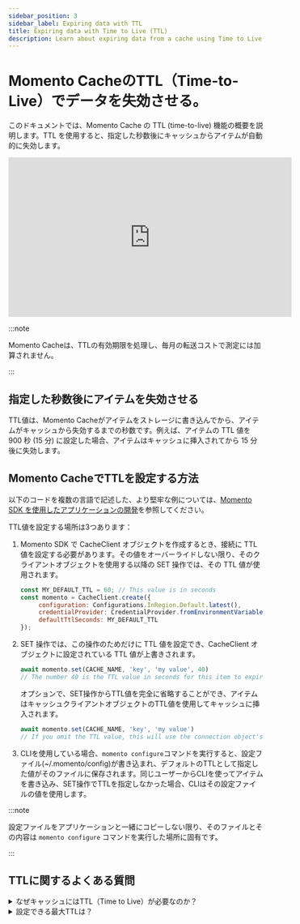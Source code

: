 ```yaml
---
sidebar_position: 3
sidebar_label: Expiring data with TTL
title: Expiring data with Time to Live (TTL)
description: Learn about expiring data from a cache using Time to Live (TTL) in Momento Cache
---
```


# Momento CacheのTTL（Time-to-Live）でデータを失効させる。

このドキュメントでは、Momento Cache の TTL (time-to-live) 機能の概要を説明します。TTL を使用すると、指定した秒数後にキャッシュからアイテムが自動的に失効します。

<iframe width="560" height="315" src="https://www.youtube.com/embed/FDmk6RP8-b0" title="YouTube video player" frameborder="0" allow="accelerometer; autoplay; clipboard-write; encrypted-media; gyroscope; picture-in-picture; web-share" allowfullscreen></iframe>

:::note

Momento Cacheは、TTLの有効期限を処理し、毎月の転送コストで測定には加算されません。

:::

## 指定した秒数後にアイテムを失効させる
TTL値は、Momento Cacheがアイテムをストレージに書き込んでから、アイテムがキャッシュから失効するまでの秒数です。例えば、アイテムの TTL 値を 900 秒 (15 分) に設定した場合、アイテムはキャッシュに挿入されてから 15 分後に失効します。

## Momento CacheでTTLを設定する方法

以下のコードを複数の言語で記述した、より堅牢な例については、[Momento SDK を使用したアプリケーションの開発](../../develop/index.md)を参照してください。

TTL値を設定する場所は3つあります：

1. Momento SDK で CacheClient オブジェクトを作成するとき、接続に TTL 値を設定する必要があります。その値をオーバーライドしない限り、そのクライアントオブジェクトを使用する以降の SET 操作では、その TTL 値が使用されます。

    ```javascript
    const MY_DEFAULT_TTL = 60; // This value is in seconds
    const momento = CacheClient.create({
         configuration: Configurations.InRegion.Default.latest(),
         credentialProvider: CredentialProvider.fromEnvironmentVariable({environmentVariableName: 'MOMENTO_AUTH_TOKEN'}),
         defaultTtlSeconds: MY_DEFAULT_TTL
   });
    ```

2. SET 操作では、この操作のためだけに TTL 値を設定でき、CacheClient オブジェクトに設定されている TTL 値が上書きされます。

    ```javascript
    await momento.set(CACHE_NAME, 'key', 'my value', 40)
    // The number 40 is the TTL value in seconds for this item to expire and overrides the connection object's value.
    ```

    オプションで、SET操作からTTL値を完全に省略することができ、アイテムはキャッシュクライアントオブジェクトのTTL値を使用してキャッシュに挿入されます。

    ```javascript
    await momento.set(CACHE_NAME, 'key', 'my value')
    // If you omit the TTL value, this will use the connection object's value.
    ```

3. CLIを使用している場合、`momento configure`コマンドを実行すると、設定ファイル(~/.momento/config)が書き込まれ、デフォルトのTTLとして指定した値がそのファイルに保存されます。同じユーザーからCLIを使ってアイテムを書き込み、SET操作でTTLを指定しなかった場合、CLIはその設定ファイルの値を使用します。

:::note

設定ファイルをアプリケーションと一緒にコピーしない限り、そのファイルとその内容は `momento configure` コマンドを実行した場所に固有です。

:::

## TTLに関するよくある質問

<details>
  <summary>なぜキャッシュにはTTL（Time to Live）が必要なのか？</summary>

通常、キャッシュエントリはデータの一部の決定的なソースではありません。むしろ、キャッシュエントリは、異なるデータベースからの個々のレコード、複数のレコードやソースからの集約または計算された情報、あるいは外部のサードパーティアプリケーションからのリソースなど、データの一部を保存するための、より高速で、安価で、耐久性の低い方法です。キャッシュを使うことで、レイテンシーを改善したり、アプリケーションの依存関係の負荷を軽減したりすることができます。キャッシュを使うということは、キャッシュ・エントリがすぐに別のクライアントからリクエストされることを予期しているということです。

しかし、ほとんどのキャッシュは、すべてのエントリーを永久に保持するわけではありません。部分的には、これはデータの陳腐化を意味します。キャッシュエントリに保存されたデータは、時間の経過とともに変更される可能性があります。データの一貫性に関する要件が厳しい場合は、キャッシュエントリの基礎となるデータが変更されるたびに、キャッシュエントリを直接更新または削除する必要があるかもしれません。その他の状況では、一時的に古くなる可能性のあるデータを提供するのは構わないが、ある程度の鮮度を確保するために定期的に期限切れにする必要があるかもしれません。

二つ目の考慮点は、単純なリソースの制約にあります。キャッシュは通常RAMにデータを保持しますが、RAMは希少なリソースです。キャッシュのエントリーを一度も失効させないと、新しいアイテムをキャッシュしようとしたときにRAMがいっぱいになってしまうかもしれません。キャッシュは新しいエントリーを拒否するかもしれませんし、もっと可能性が高いのは、あらかじめ決められた退去アルゴリズムに基づいてアイテムを退去させることを選択するかもしれません。

ほとんどのキャッシュは、クラウド以前の世界を想定して構築されているため、キャッシュに利用可能な特定の量のメモリを事前に用意する必要があります。このようなキャッシュでは、TTLを適切に管理することが重要です。キャッシュを満杯にしすぎると、可用性の問題が発生したり、望ましくない方法でキャッシュが消去されたりする可能性があるからです。

対照的に、Momentoは最新のクラウドの弾力性のために設計されています。キャッシュのサイズを事前にプロビジョニングする必要はありません。Momentoキャッシュは、あなたがキャッシュに対して実行する操作に基づいて、自動的に拡張と縮小を行います。通常の運用では、Momentoは利用可能なメモリの不足に基づいてアイテムを削除することはありません。

とはいえ、Momento キャッシュのアイテムに TTL を使用することで、 キャッシュの陳腐化を防ぎ、コストを削減することができます。それでは、Momento の SimpleCache で TTL を使う方法を見てみましょう。
</details>

<details>
  <summary>設定できる最大TTLは？</summary>
デフォルトでは、アイテムに設定できるTTLの上限は24時間です。その時間を超えてもキャッシュにデータを保持する必要がある場合は、サポートに連絡してください。 <a href="mailto:support@momentohq.com">Momentoサポートの連絡先</a>.
</details>
